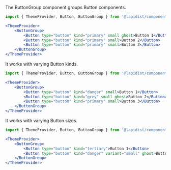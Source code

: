 The ButtonGroup component groups Button components.

```jsx harmony
import { ThemeProvider, Button, ButtonGroup } from '@lapidist/components';

<ThemeProvider>
    <ButtonGroup>
        <Button type="button" kind="primary" small ghost>Button 1</Button>
        <Button type="button" kind="primary" small>Button 2</Button>
        <Button type="button" kind="primary" small>Button 3</Button>
    </ButtonGroup>
</ThemeProvider>
```

It works with varying Button kinds.

```jsx harmony
import { ThemeProvider, Button, ButtonGroup } from '@lapidist/components';

<ThemeProvider>
    <ButtonGroup>
        <Button type="button" kind="danger" small>Button 1</Button>
        <Button type="button" kind="grey" small ghost>Button 2</Button>
        <Button type="button" kind="primary" small>Button 3</Button>
    </ButtonGroup>
</ThemeProvider>
```

It works with varying Button sizes.

```jsx harmony
import { ThemeProvider, Button, ButtonGroup } from '@lapidist/components';

<ThemeProvider>
    <ButtonGroup>
        <Button type="button" kind="tertiary">Button 1</Button>
        <Button type="button" kind="danger" variant="small" ghost>Button 2</Button>
    </ButtonGroup>
</ThemeProvider>
```
